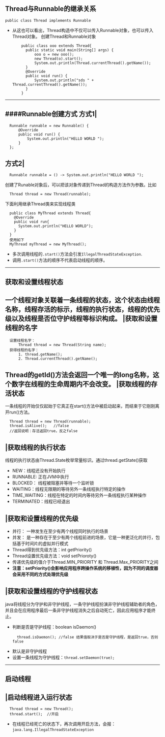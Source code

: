 Thread与Runnable的继承关系
---
```
public class Thread implements Runnable

```
- 从这也可以看出，Thread构造中不仅可以传入Runnable对象，也可以传入Thread对象。
创建Thread和Runnable对象
  ```
      public class ooo extends Thread{
        public static void main(String[] args) {
            ooo o = new ooo();
            new Thread(o).start();
            System.out.println(Thread.currentThread().getName());
        }
        @Override
        public void run() {
            System.out.println("sds " + Thread.currentThread().getName());
        }
      }
  ```
---
####Runnable创建方式
方式1|
---
  ```
    Runnable runnable = new Runnable() {
        @Override
        public void run() {
            System.out.println("HELLO WORLD ");      
        }
    };
  ```
方式2|
---
  ```
    Runnable runnable = () -> System.out.println("HELLO WORLD ");
  ```
 创建了Runable对象后，可以把该对象传递到Thread的构造方法作为参数。比如
  ```
    Thread thread = new Thread(runnable);
  ```
 下面利用继承Thread类来实现线程类
  ```
    public class MyThread extends Thread{
      @Override
      public void run{
        System.out.println("HELLO WORLD");
      }
    }
    使用如下
    MyThread myThread = new MyThread();
  ```

- 多次调用线程的`.start()`方法会引发`IllegalThreadStateException`.
- 调用`.start()`方法的顺序不代表启动线程的顺序。
***
获取和设置线程状态
---
一个线程对象关联着一条线程的状态，这个状态由线程名称，线程存活的标示，线程的执行状态，线程的优先级以及线程是否位守护线程等标识构成。
|获取和设置线程的名字
---
  ```
    设置线程名字：
        Thread thread = new Thread(String name);
    获得线程的名字：
        1. thread.getName();
        2. Thread.currentThread().getName();         
  ```
  Thread的getId()方法会返回一个唯一的long名称，这个数字在线程的生命周期内不会改变。
|获取线程的存活状态
---
一条线程的开始仅仅起始于它真正在start()方法中被启动起来，而结束于它刚刚离开run()方法。
  ```
    Thread thread = new Thread(runnable);
    thread.isAlive();   //false
    //返回说明：存活返回true，反之false
  ```
|获取线程的执行状态
---
线程的执行状态由Thread.State枚举常量标识。通过thread.getState()获取
  - NEW：线程还没有开始执行
  - RUNNABLE: 正在JVM中执行
  - BLOCKED： 线程被阻塞并等待一个监听锁
  - WAITING：线程无限期的等待另外一条线程执行特定的操作
  - TIME_WAITING：线程在特定的时间内等待另外一条线程执行某种操作
  - TERMINATED：线程已经退出

|获取和设置线程的优先级
---
  - 并行： 一种发生在至少有两个线程同时执行的场景
  - 并发： 是一种存在于至少有两个线程前进的场景，它是一种更泛化的并行，包括基于时间片的虚拟并行模式
  - Thread得到优先级方法：int getPriority()
  - Thread设置优先级方法：void setPrioroty()
  - 传递优先级的值介于Thread.MIN_PRIORITY 和 Thread.Max_PRIORITY之间
  - **注意：setPriority()会影响应用程序跨操作系统的移植性，因为不同的调度器会采用不同的方式处理优先级**

|获取和设置线程的守护线程状态
---
java将线程分为守护和非守护线程，一条守护线程扮演非守护线程辅助者的角色，并且会在应用程序最后一条非守护线程消失之后自动死亡，因此应用程序才能终止。
  - 判断是否是守护线程：boolean isDaemon()
    ```
      thread.isDaemon(); //false 结果值取决于是否是守护线程，是返回true，否则false
    ```
  - 默认是非守护线程
  - 设置一条线程为守护线程：`thread.setDaemon(true);`

***
启动线程
---
|启动线程进入运行状态
---
  ```
    Thread thread = new Thread();
    thread.start();  //开启
  ```
  - 在线程已经死亡的状态下，再次调用开启方法，会报：`java.lang.IllegalThreadStateException`
